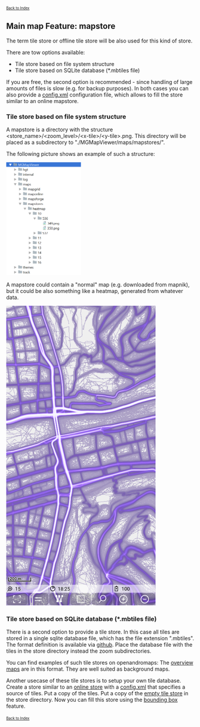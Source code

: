 <small><small>[Back to Index](../../../index.md)</small></small>

## Main map Feature: mapstore
The term tile store or offline tile store will be also used for this kind of store.

There are tow options available:
- Tile store based on file system structure
- Tile store based on SQLite database (*.mbtiles file) 

If you are free, the second option is recommended - since handling of
large amounts of files is slow (e.g. for backup purposes). In both cases
you can also provide a [config.xml](../MapOnline/config.xml)
configuration file, which allows to fill the store similar to an online
mapstore.

### Tile store based on file system structure

A mapstore is a directory with the structure \<store_name>/\<zoom_level>/\<x-tile>/\<y-tile>.png. 
This directory will be placed as a subdirectory to "./MGMapViewer/maps/mapstores/".

The following picture shows an example of such a structure:

<img src="./mapstore.png" width="200" />

A mapstore could contain a "normal" map (e.g. downloaded from mapnik), but it could be also something like a heatmap, 
generated from whatever data.

<img src="./mapstore_map.png" width="400" />

### Tile store based on SQLite database (*.mbtiles file) 

There is a second option to provide a tile store. In this case all tiles are stored in a single sqlite database file, which has the file extension ".mbtiles".
The format definition is available via [github](https://github.com/mapbox/mbtiles-spec). Place the database file with the tiles in the store directory instead the zoom subdirectories.

You can find examples of such tile stores on openandromaps: The [overview maps](https://www.openandromaps.org/downloads/ubersichts-karten) are in this format.
They are well suited as background maps.

Another usecase of these tile stores is to setup your own tile database.
Create a store similar to an [online store](../MapOnline/maponline.md)
with a [config.xml](../MapOnline/config.xml) that specifies a source of
tiles. Put a copy of the tiles. Put a copy of the <a
href="../../../more/store.mbtiles">empty tile store</a>
in the store directory. Now you can fill this store using the
[bounding box](../../MainTrackFeatures/BoundingBox/boundingbox.md)
feature.

<small><small>[Back to Index](../../../index.md)</small></small>